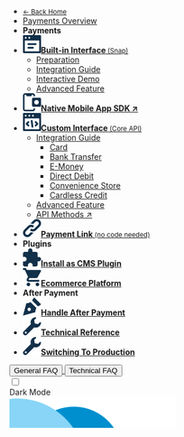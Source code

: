 <!-- @@@NOCONTENT -->
- [<small>← Back Home</small>](/ "Midtrans Payment Gateway Technical Documentation")
- [Payments Overview](en/payments/overview.md "Midtrans - Payments Technical Documentation")
- **Payments**
- [**![](asset/image/main/midtrans-icons-builtininterface.svg)Built-in Interface**<small>&nbsp;(Snap)</small>](en/snap/overview.md "Midtrans - Snap Technical Documentation")
	- [Preparation](en/snap/preparation.md "Midtrans - Snap Integration Preparation")
	- [Integration Guide](en/snap/integration-guide.md "Midtrans - Snap Integration Guide Documentation")
	- [Interactive Demo](en/snap/interactive-demo.md "Midtrans - Snap Interactive Demo")
	- [Advanced Feature](en/snap/advanced-feature.md "Midtrans - Snap Advanced Feature Documentation")
- [**![](asset/image/main/midtrans-icons-nativemobile.svg)Native Mobile App SDK ↗**](https://mobile-docs.midtrans.com)
- [**![](asset/image/main/midtrans-icons-custominterface.svg)Custom Interface**<small>&nbsp;(Core API)</small>](en/core-api/overview.md "Midtrans - Core API Documentation")
	- [Integration Guide](en/core-api/overview?id=available-ways-to-integrate "Midtrans - Core API Integration Guide Documentation")
		- [Card](en/core-api/credit-card.md "Midtrans - Core API Credit & Debit Card Documentation")
		- [Bank Transfer](en/core-api/bank-transfer.md "Midtrans - Core API Bank Transfer Documentation")
		- [E-Money](en/core-api/e-wallet.md "Midtrans - Core API E-Money Documentation")
		- [Direct Debit](en/core-api/direct-debit.md "Midtrans - Core API Direct Debit Documentation")
		- [Convenience Store](en/core-api/convenience-store.md "Midtrans - Core API Convenience Store Documentation")
		- [Cardless Credit](en/core-api/cardless-credit.md "Midtrans - Core API Cardless Credit Documentation")
	- [Advanced Feature](en/core-api/advanced-features.md "Midtrans - Core API Advanced Feature Documentation")
	- [API Methods ↗](https://api-docs.midtrans.com/#api-methods)
- [**![](asset/image/main/midtrans-icons-paymentlink.svg)Payment Link**<small>&nbsp;(no code needed)</small>](en/payment-link/overview.md "Midtrans - Payment Link Documentation")
- **Plugins**
- [![](asset/image/main/midtrans-icons-installcmsplugin.svg)**Install as CMS Plugin**](en/snap/with-plugins.md "Midtrans - Snap CMS Plugin / Module Documentation")
- [![](asset/image/main/midtrans-icons-ecommerce.svg)**Ecommerce Platform**](en/snap/platform/overview.md "Midtrans - Snap Ecommerce Platform Integration Documentation")
- **After Payment**
- [![](asset/image/main/midtrans-icons-signature.svg)**Handle After Payment**](en/after-payment/overview.md "Midtrans - After Payment Documentation")
- [![](asset/image/main/midtrans-icons-technical.svg)**Technical Reference**](en/technical-reference/overview.md "Midtrans - API Authorization & Headers Documentation")
- [![](asset/image/main/midtrans-icons-technical.svg)**Switching To Production**](en/technical-reference/going-live.md "Midtrans - Switching To Production Mode Documentation")

<!-- Navbar for Mobile -->
<div class="menu-mob-act">
    <div class="menu-mob-act flex-row j-content-between">
      <a href="https://support.midtrans.com/" target="_blank" class="a-link flex-49">
          <button class="button button__transparent-blue padding-11" data-micromodal-trigger="modal-1">General FAQ</button>
      </a>
      <a href="https://midtrans-advanced-faq.netlify.com/#/faq-general" target="_blank" class="a-link flex-49">
          <button class="button button__transparent-blue padding-11" data-micromodal-trigger="modal-1">Technical FAQ</button>
      </a>
    </div>
    <div class="theme-switch-wrapper">
        <label class="theme-switch" for="checkbox-theme-mob">
            <input type="checkbox" id="checkbox-theme-mob" class="checkbox-theme" onclick="changeTheme()">
            <div class="slider round"></div>
      </label>
      <div class="description">Dark Mode</div>
    </div>
</div>
<img src="/asset/revamp/img/capsules.png" class="image-fluid sidebar__capsule" alt />